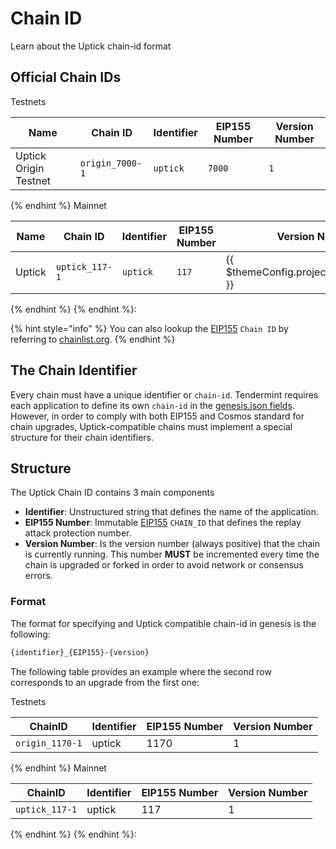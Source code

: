 <!--
order: 1
-->

# Chain ID

Learn about the Uptick chain-id format 

## Official Chain IDs


 Testnets

| Name                              | Chain ID                                              | Identifier | EIP155 Number                                 | Version Number                                      |
|-----------------------------------|-------------------------------------------------------|------------|-----------------------------------------------|-----------------------------------------------------|
| Uptick Origin Testnet                | `origin_7000-1` | `uptick`    | `7000` | `1`                                                 |

{% endhint %}
 Mainnet

| Name                                            | Chain ID                                      | Identifier | EIP155 Number                         | Version Number                            |
|-------------------------------------------------|-----------------------------------------------|------------|---------------------------------------|-------------------------------------------|
| Uptick | `uptick_117-1` | `uptick`    | `117` | {{ $themeConfig.project.version_number }} |
{% endhint %}
{% endhint %}:

{% hint style="info" %}
You can also lookup the [EIP155](https://github.com/ethereum/EIPs/blob/master/EIPS/eip-155.md) `Chain ID` by referring to [chainlist.org](https://chainlist.org/).
{% endhint %}

## The Chain Identifier

Every chain must have a unique identifier or `chain-id`. Tendermint requires each application to
define its own `chain-id` in the [genesis.json fields](https://docs.tendermint.com/master/spec/core/genesis.html#genesis-fields). However, in order to comply with both EIP155 and Cosmos standard for chain upgrades, Uptick-compatible chains must implement a special structure for their chain identifiers.

## Structure

The Uptick Chain ID contains 3 main components

- **Identifier**: Unstructured string that defines the name of the application.
- **EIP155 Number**: Immutable [EIP155](https://github.com/ethereum/EIPs/blob/master/EIPS/eip-155.md) `CHAIN_ID` that defines the replay attack protection number.
- **Version Number**: Is the version number (always positive) that the chain is currently running.
This number **MUST** be incremented every time the chain is upgraded or forked in order to avoid network or consensus errors.

### Format

The format for specifying and Uptick compatible chain-id in genesis is the following:

```bash
{identifier}_{EIP155}-{version}
```

The following table provides an example where the second row corresponds to an upgrade from the first one:


 Testnets

| ChainID        | Identifier | EIP155 Number | Version Number |
|----------------|------------|---------------|----------------|
| `origin_1170-1` | uptick      | 1170          | 1              |

{% endhint %}
 Mainnet

| ChainID        | Identifier | EIP155 Number | Version Number |
|----------------|------------|---------------|----------------|
| `uptick_117-1` | uptick      | 117          | 1              |

{% endhint %}
{% endhint %}: